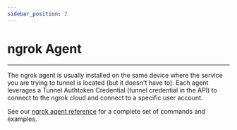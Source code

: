 ```yaml
---
sidebar_position: 2
---
```


# ngrok Agent

---

The ngrok agent is usually installed on the same device where the service you are trying to tunnel is located (but it doesn't have to). Each agent leverages a Tunnel Authtoken Credential (tunnel credential in the API) to connect to the ngrok cloud and connect to a specific user account.

See our [ngrok agent reference](/secure-tunnels/ngrok-agent/reference) for a complete set of commands and examples.
